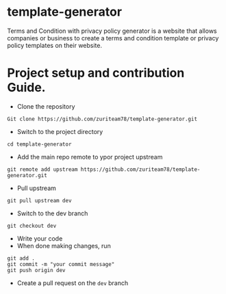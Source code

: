 # template-generator
Terms and Condition with privacy policy generator is a website that allows companies or business to create a terms and condition template or privacy policy templates on their website.

# Project setup and contribution Guide.

- Clone the repository

```
Git clone https://github.com/zuriteam78/template-generator.git
```

- Switch to the project directory

```
cd template-generator
```

- Add the main repo remote to ypor project upstream

```
git remote add upstream https://github.com/zuriteam78/template-generator.git
```

- Pull upstream

```
git pull upstream dev
```

- Switch to the dev branch

```
git checkout dev
```
- Write your code
- When done making changes, run

```
git add .
git commit -m "your commit message"
git push origin dev
```

- Create a pull request on the `dev` branch

